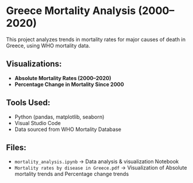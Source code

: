 # Greece Mortality Analysis (2000–2020)

This project analyzes trends in mortality rates for major causes of death in Greece, using WHO mortality data.

## Visualizations:
- **Absolute Mortality Rates (2000–2020)**
- **Percentage Change in Mortality Since 2000**

## Tools Used:
- Python (pandas, matplotlib, seaborn)
- Visual Studio Code
- Data sourced from WHO Mortality Database

## Files:
- `mortality_analysis.ipynb` → Data analysis & visualization Notebook
- `Mortality rates by disease in Greece.pdf` → Visualization of Absolute mortality trends and Percentage change trends
